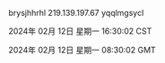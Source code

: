 brysjhhrhl 219.139.197.67 yqqlmgsycl

2024年 02月 12日 星期一 16:30:02 CST

2024年 02月 12日 星期一 08:30:02 GMT
